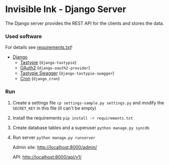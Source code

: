# Invisible Ink - Django Server

The Django server provides the REST API for the clients and stores the data.

### Used software

For details see [requirements.txt](requirements.txt)!

* [Django](http://www.djangoproject.com/)
    * [Tastypie](http://django-tastypie.readthedocs.org/) (`django-tastypie`)
    * [OAuth2](http://django-oauth2-provider.readthedocs.org) (`django-oauth2-provider`)
    * [Tastypie Swagger](https://github.com/minism/django-tastypie-swagger) (`django-tastypie-swagger`)
    * [Cron](https://github.com/Tivix/django-cron)  (`django_cron`)

### Run

1. Create a settings file `cp settings-sample.py settings.py` and modify the `SECRET_KEY` in this file (it can't be empty)
2. Install the requirements `pip install -r requirements.txt`
3. Create database tables and a superuser `python manage.py syncdb`
4. Run server `python manage.py runserver`

    Admin site: [http://localhost:8000/admin/](http://localhost:8000/admin/)

    API: [http://localhost:8000/api/v1/](http://localhost:8000/api/v1/)

